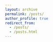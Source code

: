 ```yaml
---
layout: archive
permalink: /posts/
author_profile: true
redirect_from: 
  - /posts/
  - /posts.html
---
```

